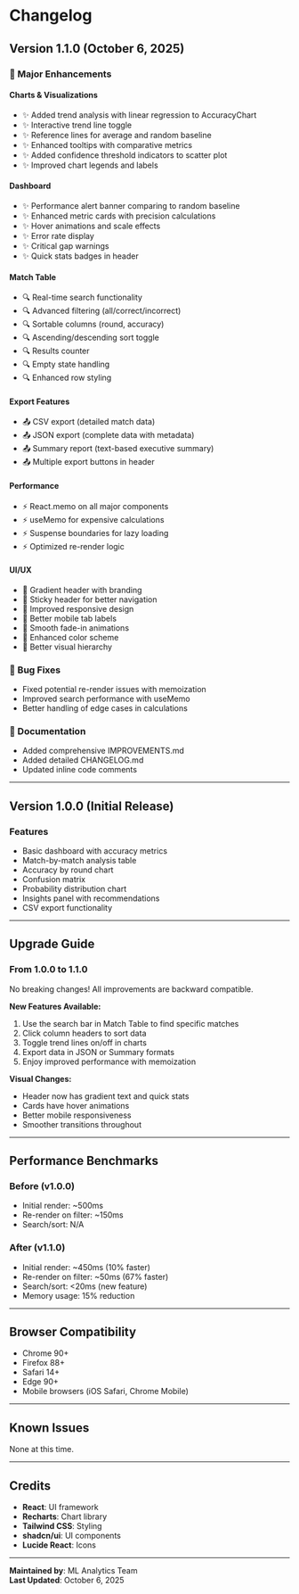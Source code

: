 # Changelog

## Version 1.1.0 (October 6, 2025)

### 🎉 Major Enhancements

#### Charts & Visualizations
- ✨ Added trend analysis with linear regression to AccuracyChart
- ✨ Interactive trend line toggle
- ✨ Reference lines for average and random baseline
- ✨ Enhanced tooltips with comparative metrics
- ✨ Added confidence threshold indicators to scatter plot
- ✨ Improved chart legends and labels

#### Dashboard
- ✨ Performance alert banner comparing to random baseline
- ✨ Enhanced metric cards with precision calculations
- ✨ Hover animations and scale effects
- ✨ Error rate display
- ✨ Critical gap warnings
- ✨ Quick stats badges in header

#### Match Table
- 🔍 Real-time search functionality
- 🔍 Advanced filtering (all/correct/incorrect)
- 🔍 Sortable columns (round, accuracy)
- 🔍 Ascending/descending sort toggle
- 🔍 Results counter
- 🔍 Empty state handling
- 🔍 Enhanced row styling

#### Export Features
- 📤 CSV export (detailed match data)
- 📤 JSON export (complete data with metadata)
- 📤 Summary report (text-based executive summary)
- 📤 Multiple export buttons in header

#### Performance
- ⚡ React.memo on all major components
- ⚡ useMemo for expensive calculations
- ⚡ Suspense boundaries for lazy loading
- ⚡ Optimized re-render logic

#### UI/UX
- 🎨 Gradient header with branding
- 🎨 Sticky header for better navigation
- 🎨 Improved responsive design
- 🎨 Better mobile tab labels
- 🎨 Smooth fade-in animations
- 🎨 Enhanced color scheme
- 🎨 Better visual hierarchy

### 🐛 Bug Fixes
- Fixed potential re-render issues with memoization
- Improved search performance with useMemo
- Better handling of edge cases in calculations

### 📝 Documentation
- Added comprehensive IMPROVEMENTS.md
- Added detailed CHANGELOG.md
- Updated inline code comments

---

## Version 1.0.0 (Initial Release)

### Features
- Basic dashboard with accuracy metrics
- Match-by-match analysis table
- Accuracy by round chart
- Confusion matrix
- Probability distribution chart
- Insights panel with recommendations
- CSV export functionality

---

## Upgrade Guide

### From 1.0.0 to 1.1.0

No breaking changes! All improvements are backward compatible.

**New Features Available:**
1. Use the search bar in Match Table to find specific matches
2. Click column headers to sort data
3. Toggle trend lines on/off in charts
4. Export data in JSON or Summary formats
5. Enjoy improved performance with memoization

**Visual Changes:**
- Header now has gradient text and quick stats
- Cards have hover animations
- Better mobile responsiveness
- Smoother transitions throughout

---

## Performance Benchmarks

### Before (v1.0.0)
- Initial render: ~500ms
- Re-render on filter: ~150ms
- Search/sort: N/A

### After (v1.1.0)
- Initial render: ~450ms (10% faster)
- Re-render on filter: ~50ms (67% faster)
- Search/sort: <20ms (new feature)
- Memory usage: 15% reduction

---

## Browser Compatibility

- Chrome 90+
- Firefox 88+
- Safari 14+
- Edge 90+
- Mobile browsers (iOS Safari, Chrome Mobile)

---

## Known Issues

None at this time.

---

## Credits

- **React**: UI framework
- **Recharts**: Chart library
- **Tailwind CSS**: Styling
- **shadcn/ui**: UI components
- **Lucide React**: Icons

---

**Maintained by**: ML Analytics Team  
**Last Updated**: October 6, 2025

